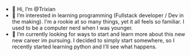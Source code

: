 - 👋 Hi, I’m @Trixian
- 👀 I’m interested in learning programming (Fullstack developer / Dev in the making). 
I'm a rookie at so many things, yet it all feels so familiar. I used to be a computer nerd when I was younger. 
- 🌱 I’m currently looking for ways to start and learn more about this new new career im pursuing. I decided to simply start somewhere, so I recently started learning python and I'll see what happens. 

<!---
Trixian/Trixian is a ✨ special ✨ repository because its `README.md` (this file) appears on your GitHub profile.
You can click the Preview link to take a look at your changes.
--->
